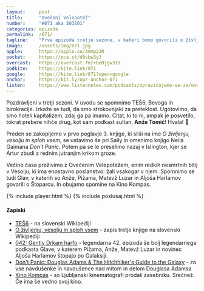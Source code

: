 ```yaml
---
layout: 	post
title:  	"Ovečeni Velepotež"
number: 	"#071 aka S03E01"
categories:	epizode
permalink:	/071/
tagline: 	"Prva epizoda tretje sezone, v kateri bomo govorili o življenju, vesolju in sploh vsem. V epizodi spoznamo Ovečenega Velepoteža. Citat oz. posvetilo prebere Anže Tomić!"
image:		/assets/img/071.jpg
apple:		https://apple.co/3mmp2JR
pocket:		https://pca.st/d8vbw3y3
overcast:	https://overcast.fm/+beHjgw3IY
podkite:	https://kite.link/071
google:		https://kite.link/071?open=google
anchor:		https://bit.ly/opr-anchor-071
listen:		https://www.listennotes.com/podcasts/opravičujemo-se-za/ovečeni-velepotež-prva-EQJaX1x93dO/embed/
---
```


Pozdravljeni v tretji sezoni. V uvodu se spomnimo TEŠ6, Bevoga in birokracije. Izkaže se tudi, da smo strokovnjaki za preteklost. Ugotovimo, da smo hoteli kapitalizem, zdaj ga pa imamo. Citat, ki to ni, ampak je posvetilo, tokrat prebere nihče drug, kot sam podkast sultan, **Anže Tomić**! Hvala! 🙏 

Preden se zakopljemo v prvo poglavje 3. knjige, ki sliši na ime _O življenju, vesolju in sploh vsem_, se ustavimo še pri Sally in omenimo knjigo Neila Gaimana _Don't Panic_. Potem pa se le preselimo nazaj v Islington, kjer se Artur zbudi z rednim jutranjim krikom groze. 

Večino časa preživimo z Ovečenim Velepotežem, enim redkih nesmrtnih bitij v Vesolju, ki ima enostavno poslanstvo: žali vsakogar v njem. Spomnimo se tudi Glav, v katerih so Anže, Pižama, Matevž Luzar in Aljoša Harlamov govorili o Štoparcu. In obujamo spomine na Kino Kompas. 

{% include player.html %}
{% include poslusaj.html %}

<!--break-->

#### Zapiski

- [TEŠ6](https://sl.wikipedia.org/wiki/Termoelektrarna_%C5%A0o%C5%A1tanj_blok_6) - na slovenski Wikipediji
- [O življenju, vesolju in sploh vsem](https://sl.wikipedia.org/wiki/O_%C5%BEivljenju,_vesolju_in_sploh_vsem) - zapis tretje knjige na slovenski Wikipediji
- [042: Gently Drkam harfo](https://apparatus.si/042glave/) - legendarna 42. epizoda še bolj legendarnega podkasta Glave, v katerem Pižama, Anže, Matevž Luzar in novinec Aljoša Harlamov štopajo po Galaksiji.
- [Don't Panic: Douglas Adams & The Hitchhiker's Guide to the Galaxy](https://amzn.to/3FimhBS) - za vse navdušenke in navdušence nad mitom in delom Douglasa Adamsa
- [Kino Kompas](https://www.dnevnik.si/1042519663) - so Ljubljanski kinematografi prodali zasebniku. Srečnež. Če ima še vedno svoj kino. 